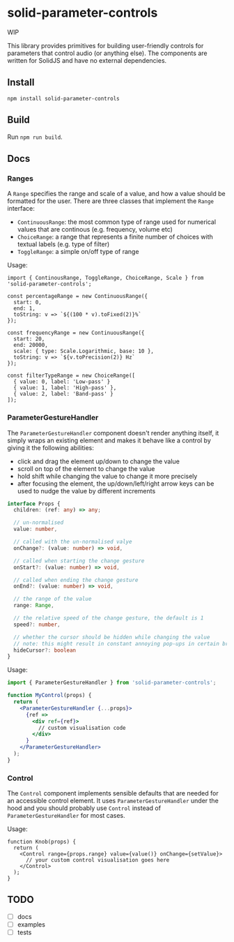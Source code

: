 # solid-parameter-controls

WIP

This library provides primitives for building user-friendly controls for parameters that control audio (or anything else). The components are written for SolidJS and have no external dependencies.

## Install
`npm install solid-parameter-controls`

## Build
Run `npm run build`.

## Docs

### Ranges

A `Range` specifies the range and scale of a value, and how a value should be formatted for the user. There are three classes that implement the `Range` interface:

- `ContinuousRange`: the most common type of range used for numerical values that are continous (e.g. frequency, volume etc)
- `ChoiceRange`: a range that represents a finite number of choices with textual labels (e.g. type of filter)
- `ToggleRange`: a simple on/off type of range

Usage:
```tsx
import { ContinousRange, ToggleRange, ChoiceRange, Scale } from 'solid-parameter-controls';

const percentageRange = new ContinuousRange({
  start: 0,
  end: 1,
  toString: v => `${(100 * v).toFixed(2)}%`
});

const frequencyRange = new ContinuousRange({
  start: 20,
  end: 20000,
  scale: { type: Scale.Logarithmic, base: 10 },
  toString: v => `${v.toPrecision(2)} Hz`
});

const filterTypeRange = new ChoiceRange([
  { value: 0, label: 'Low-pass' }
  { value: 1, label: 'High-pass' },
  { value: 2, label: 'Band-pass' }
]);

```

### ParameterGestureHandler

The `ParameterGestureHandler` component doesn't render anything itself, it simply wraps an existing element and makes it behave like a control by giving it the following abilities:

- click and drag the element up/down to change the value
- scroll on top of the element to change the value
- hold shift while changing the value to change it more precisely
- after focusing the element, the up/down/left/right arrow keys can be used to nudge the value by different increments

```ts
interface Props {
  children: (ref: any) => any;

  // un-normalised
  value: number,

  // called with the un-normalised valye
  onChange?: (value: number) => void,

  // called when starting the change gesture
  onStart?: (value: number) => void,

  // called when ending the change gesture
  onEnd?: (value: number) => void,

  // the range of the value
  range: Range,

  // the relative speed of the change gesture, the default is 1
  speed?: number,

  // whether the cursor should be hidden while changing the value
  // note: this might result in constant annoying pop-ups in certain browsers
  hideCursor?: boolean
}
```

Usage:
```jsx
import { ParameterGestureHandler } from 'solid-parameter-controls';

function MyControl(props) {
  return (
    <ParameterGestureHandler {...props}>
      {ref =>
        <div ref={ref}>
          // custom visualisation code
        </div>
      }
    </ParameterGestureHandler>
  );
}
```

### Control

The `Control` component implements sensible defaults that are needed for an accessible control element. It uses `ParameterGestureHandler` under the hood and you should probably use `Control` instead of `ParameterGestureHandler` for most cases.

Usage:
```tsx
function Knob(props) {
  return (
    <Control range={props.range} value={value()} onChange={setValue}>
      // your custom control visualisation goes here
    </Control>
  );
}
```

## TODO
- [ ] docs
- [ ] examples
- [ ] tests
